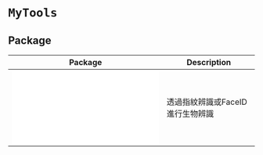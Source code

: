 # ``MyTools``
## Package
|Package|Description|
|---|---|
|![MyAuthenticator](./MyAuthenticator/MyAuthenticator.md)|透過指紋辨識或FaceID進行生物辨識|
